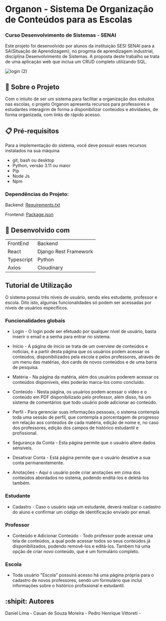 # Organon - Sistema De Organização de Conteúdos para as Escolas 
### Curso Desenvolvimento de Sistemas - SENAI

Este projeto foi desenvolvido por alunos da instituição SESI SENAI para a SA(Situação de Aprendizagem), no progrma de aprendizagem industrial, disciplina Desenvolvimento de Sistemas. A proposta deste trabalho se trata de uma aplicação web que inclua um CRUD completo utilizando SQL.

![login (2)](https://github.com/user-attachments/assets/15980835-ec93-4748-a9f8-3c54506084c7)

## :closed_book: Sobre o Projeto
Com o intuito de ser um sistema para facilitar a organização dos estudos nas escolas, o projeto Organon apresenta recursos para professores e estudantes interagirm de forma a disponibilizar conteúdos e atividades, de forma organizada, com links de rápido acesso.

## :clipboard: Pré-requisitos
  Para a implementação do sistema, você deve possuir esses recursos instalados na sua máquina

  *  git, bash ou desktop
  *  Python, versão 3.11 ou maior
  *  Pip
  *  Node Js
  *  Npm

  ### Dependências do Projeto:

  Backend: [Requirements.txt](backend/requirements.txt)

  Frontend: [Package.json](frontend/package.json)

## :hammer: Desenvolvido com 

<table>
    <tr>
        <td>FrontEnd</td>
        <td>Backend</td>
    </tr>
    <tr>
        <td>React</td>
        <td>Django Rest Framework</td>
    </tr>
    <tr>
        <td>Typescript</td>
        <td>Python</td>
    </tr>
    <tr>
        <td>Axios</td>
        <td>Cloudinary</td></td>
    </tr>
</table>

## Tutorial de Utilização
O sistema possui três níveis de usuário, sendo eles estudante, professor e escola. Dito isto, algumas funcionalidades só podem ser acessadas por níveis de usuários específicos.

### Funcionalidades globais
*  Login - O login pode ser efetuado por qualquer nível de usuário, basta inserir o email e a senha para entrar no sistema.

*  Início - A página de ínicio se trata de um overview de conteúdos e notícias, é a partir desta página que os usuários podem acessar os conteúdos, disponibilizados pela escola e pelos professores, através de um menu das matérias, dos cards de novos conteúdos e de uma barra de pesquisa.

*  Matéria - Na página da matéria, além dos usuários poderem acessar os conteúdos disponíveis, eles poderão marca-los como concluído.

*  Conteúdo - Nesta página, os usuários podem acessar o vídeo e o conteúdo em PDF disponibilizado pelo professor, além disso, há um sistema de comentários que todo usuário pode adicionar ao conteúdo.

*  Perfil - Para gerenciar suas informações pessoais, o sistema contempla toda uma sessão de perfil, que contempla a porcentagem de progresso em relação aos conteúdos de cada matéria, edição de nome e, no caso dos professores, edição dos campos de histórico estudantil e profissional.

* Segurança da Conta - Esta página permite que o usuário altere dados sensíveis.

* Desativar Conta - Está página permite que o usuário desative a sua conta permanentemente.
  
* Anotações - Aqui o usuário pode criar anotações em cima dos conteúdos abordados no sistema, podendo enditá-los e deletá-los também.

### Estudante
* Cadastro - Caso o usuário seja um estudante, deverá realizar o cadastro do aluno e confirmar um código de identificação enviado por email.

### Professor
* Conteúdo e Adicionar Conteúdo - Todo professor pode acessar uma tela de conteúdos, a qual pode acessar todos so seus conteúdos já disponibilizados, podendo removê-los e editá-los. Também há uma opção de criar novo conteúdo, que é um formulário completo.

### Escola
* Toda usuário "Escola" possuirá acesso há uma página própria para o cadastro de novos professores, sendo um formulário que incluí informações sobre o histórico profissional e estudantil.

## :shipit: Autores
Daniel Lima - 
Cauan de Souza Moreira - 
Pedro Henrique Vittoreti - 
